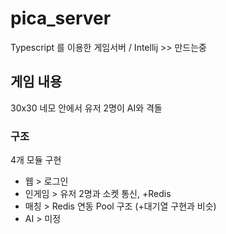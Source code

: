 # pica_server
Typescript 를 이용한 게임서버 / Intellij >> 만드는중

## 게임 내용
30x30 네모 안에서 유저 2명이 AI와 격돌

### 구조
4개 모듈 구현
- 웹 > 로그인
- 인게임 > 유저 2명과 소켓 통신, +Redis 
- 매칭 > Redis 연동 Pool 구조 (+대기열 구현과 비슷)
- AI > 미정


